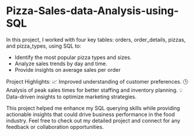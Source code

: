 # Pizza-Sales-data-Analysis-using-SQL
In this project, I worked with four key tables: orders, order_details, pizzas, and pizza_types, 
using SQL to:
* Identify the most popular pizza types and sizes.
* Analyze sales trends by day and time.
* Provide insights on average sales per order

Project Highlights:
📈 Improved understanding of customer preferences.
🕒 Analysis of peak sales times for better staffing and inventory planning.
💡 Data-driven insights to optimize marketing strategies.

This project helped me enhance my SQL querying skills while providing actionable insights that could drive business performance in the food industry.
Feel free to check out my detailed project and connect for any feedback or collaboration opportunities.
